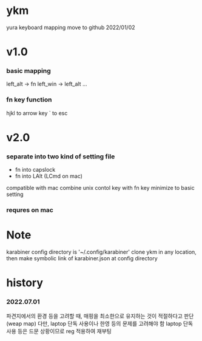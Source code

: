 # ykm

yura keyboard mapping
move to github 2022/01/02

# v1.0

### basic mapping

left_alt -> fn
left_win -> left_alt
...

### fn key function

hjkl to arrow key
` to esc

# v2.0

### separate into two kind of setting file

- fn into capslock
- fn into LAlt (LCmd on mac)

compatible with mac
combine unix contol key with fn key
minimize to basic setting

### requres on mac

# Note

karabiner config directory is '~/.config/karabiner'
clone ykm in any location, then make symbolic link of karabiner.json at config directory

# history

### 2022.07.01

파견지에서의 환경 등을 고려할 때, 매핑을 최소한으로 유지하는 것이 적절하다고 판단 (weap map)
다만, laptop 단독 사용이나 한영 등의 문제를 고려해야 함
laptop 단독 사용 등은 드문 상황이므로 reg 적용하여 재부팅
